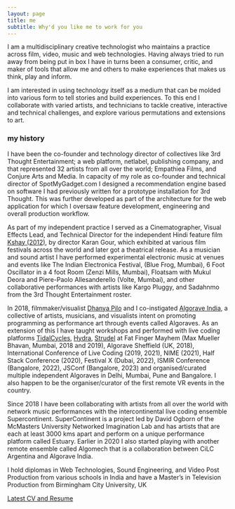 ```yaml
---
layout: page
title: me
subtitle: Why'd you like me to work for you
---
```


I am a multidisciplinary creative technologist who maintains a practice across film, video, music and web technologies. Having always tried to run away from being put in box I have in turns been a consumer, critic, and maker of tools that allow me and others to make experiences that makes us think, play and inform.

I am interested in using technology itself as a medium that can be molded into various form to tell stories and build experiences. To this end I collaborate with varied artists, and technicians to tackle creative, interactive and technical challenges, and explore various permutations and extensions to art.


### my history

I have been the co-founder and technology director of collectives like 3rd Thought Entertainment; a web platform, netlabel, publishing company, and that represented 32 artists from all over the world; Empathiea Films, and Conjure Arts and Media. In capacity of my role as co-founder and technical director of SpotMyGadget.com I designed a recommendation engine based on software I had previously written for a prototype installation for 3rd Thought. This was further developed as part of the architecture for the web application for which I oversaw feature development, engineering and overall production workflow.

As part of my independent practice I served as a Cinematographer, Visual Effects Lead, and Technical Director for the independent Hindi feature film [Kshay (2012)](https://www.imdb.com/title/tt1669648/), by director Karan Gour, which exhibited at various film festivals across the world and later got a theatrical release. As a musician and sound artist I have performed experimental electronic music at venues and events like The Indian Electronica Festival, (Blue Frog, Mumbai), 6 Foot Oscillator in a 4 foot Room (Zenzi Mills, Mumbai), Floatsam with Mukul Deora and Piere-Paolo Allesanderello (Volte, Mumbai), and other collaborative performances with artists like Kargo Pluggy, and Sadahnmo from the 3rd Thought Entertainment roster.

In 2018, filmmaker/visualist [Dhanya Pilo](http://dhanyapilo.com/) and I co-instigated [Algorave India](https://algorave.in), a collective of artists, musicians, and visualists intent on promoting programming as performance art through events called Algoraves. As an extension of this I have taught workshops and performed with live coding platforms [TidalCycles](https://tidalcycles.org), [Hydra](https://hydra.ojack.xyz), [Strudel](https://studel.tidalcycles.org) at Fat Finger Mayhem (Max Mueller Bhavan, Mumbai, 2018 and 2019), Algorave Sheffield (UK, 2018), International Conference of Live Coding (2019, 2021), NIME (2021), Half Stack Conference (2020), Festival X (Dubai, 2022), ISMIR Conference (Bangalore, 2022), JSConf (Bangalore, 2023) and organised/curated multiple independent Algoraves in Delhi, Mumbai, Pune and Bangalore. I also happen to be the organiser/curator of the first remote VR events in the country.

Since 2018 I have been collaborating with artists from all over the world with network music performances with the intercontinental live coding ensemble Supercontinent. SuperContinent is a project led by David Ogborn of the McMasters University Networked Imagination Lab and has artists that are each at least 3000 kms apart and perform on a unique performance platform called Estuary. Earlier in 2020 I also started playing with another remote ensemble called Algomech that is a collaboration between CiLC Argentina and Algorave India.

I hold diplomas in Web Technologies, Sound Engineering, and Video Post Production from various schools in India and have a Master’s in Television Production from Birmingham City University, UK

[Latest CV and Resume](/Abhinay-Khoparzi-Resume-June-2023.pdf)